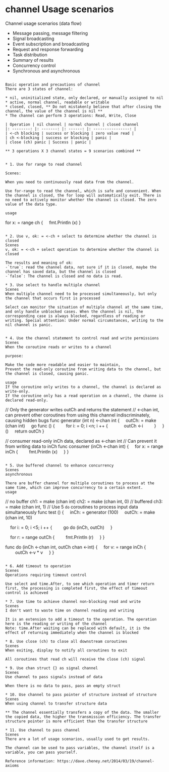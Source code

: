 # channel Usage scenarios


Channel usage scenarios (data flow)

* Message passing, message filtering
* Signal broadcasting
* Event subscription and broadcasting
* Request and response forwarding
* Task distribution
* Summary of results
* Concurrency control
* Synchronous and asynchronous
```

Basic operation and precautions of channel
There are 3 states of channel:

* nil, uninitialized state, only declared, or manually assigned to nil
* active, normal channel, readable or writable
* closed, closed, ** Do not mistakenly believe that after closing the channel, the value of the channel is nil **
* The channel can perform 3 operations: Read, Write, Close

| Operation | nil channel | normal channel | closed channel
|: --------: |: -------: |: ------: |: ----------------: |
| <-ch blocking | success or blocking | zero value read |
| ch <-blocking | success or blocking | panic |
| close (ch) panic | Success | panic |

** 3 operations X 3 channel states = 9 scenarios combined **


* 1. Use for range to read channel

Scenes:

When you need to continuously read data from the channel.

Use for-range to read the channel, which is safe and convenient. When the channel is closed, the for loop will automatically exit. There is no need to actively monitor whether the channel is closed. The zero value of the data type.

usage
```
for x: = range ch {
    fmt.Println (x)
}
```

* 2. Use v, ok: = <-ch + select to determine whether the channel is closed
Scenes
v, ok: = <-ch + select operation to determine whether the channel is closed

The results and meaning of ok:
-`true`: read the channel data, not sure if it is closed, maybe the channel has saved data, but the channel is closed
-`false`: The channel is closed and no data is read.

* 3. Use select to handle multiple channel
Scenes
When multiple channel need to be processed simultaneously, but only the channel that occurs first is processed

Select can monitor the situation of multiple channel at the same time, and only handle unblocked cases. When the channel is nil, the corresponding case is always blocked, regardless of reading or writing. Special attention: Under normal circumstances, writing to the nil channel is panic.


* 4. Use the channel statement to control read and write permissions
Scenes
When the coroutine reads or writes to a channel

purpose:

Make the code more readable and easier to maintain,
Prevent the read-only coroutine from writing data to the channel, but the channel is closed, causing panic.

usage
If the coroutine only writes to a channel, the channel is declared as write-only.
If the coroutine only has a read operation on a channel, the channe is declared read-only.

```
// Only the generator writes outCh and returns the statement
// <-chan int, can prevent other coroutines from using this channel indiscriminately, causing hidden bugs
func generator (int n) <-chan int {
    outCh: = make (chan int)
    go func () {
        for i: = 0; i <n; i ++ {
            outCh <-i
        }
    } ()
    return outCh
}

// consumer read-only inCh data, declared as <-chan int
// Can prevent it from writing data to inCh
func consumer (inCh <-chan int) {
    for x: = range inCh {
        fmt.Println (x)
    }
}
```

* 5. Use buffered channel to enhance concurrency
Scenes
asynchronous

There are buffer channel for multiple coroutines to process at the same time, which can improve concurrency to a certain extent.
usage
```
// no buffer
ch1: = make (chan int)
ch2: = make (chan int, 0)
// buffered
ch3: = make (chan int, 1)
// Use 5 `do` coroutines to process input data simultaneously
func test () {
    inCh: = generator (100)
    outCh: = make (chan int, 10)

    for i: = 0; i <5; i ++ {
        go do (inCh, outCh)
    }

    for r: = range outCh {
        fmt.Println (r)
    }
}

func do (inCh <-chan int, outCh chan <-int) {
    for v: = range inCh {
        outCh <-v * v
    }
}
```

* 6. Add timeout to operation
Scenes
Operations requiring timeout control

Use select and time.After, to see which operation and timer return first, the processing is completed first, the effect of timeout control is achieved

* 7. Use time to achieve channel non-blocking read and write
Scenes
I don't want to waste time on channel reading and writing

It is an extension to add a timeout to the operation. The operation here is the reading or writing of the channel
Note: time.After waiting can be replaced with default, it is the effect of returning immediately when the channel is blocked

* 8. Use close (ch) to close all downstream coroutines
Scenes
When exiting, display to notify all coroutines to exit

All coroutines that read ch will receive the close (ch) signal

* 9. Use chan struct {} as signal channel
Scenes
Use channel to pass signals instead of data

When there is no data to pass, pass an empty struct

* 10. Use channel to pass pointer of structure instead of structure
Scenes
When using channel to transfer structure data

** The channel essentially transfers a copy of the data. The smaller the copied data, the higher the transmission efficiency. The transfer structure pointer is more efficient than the transfer structure

* 11. Use channel to pass channel
Scenes
There are a lot of usage scenarios, usually used to get results.

The channel can be used to pass variables, the channel itself is a variable, you can pass yourself.

Reference information: https://dave.cheney.net/2014/03/19/channel-axioms